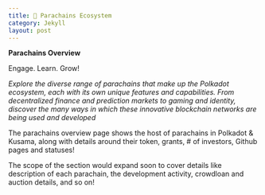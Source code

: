 ```yaml
---
title: 📖 Parachains Ecosystem
category: Jekyll
layout: post
---
```


**Parachains Overview**

Engage. Learn. Grow!

_Explore the diverse range of parachains that make up the Polkadot ecosystem, each with its own unique features and capabilities. From decentralized finance and prediction markets to gaming and identity, discover the many ways in which these innovative blockchain networks are being used and developed_

The parachains overview page shows the host of parachains in Polkadot & Kusama, along with details around their token, grants, # of investors, Github pages and statuses!

The scope of the section would expand soon to cover details like description of each parachain, the development activity, crowdloan and auction details, and so on!
